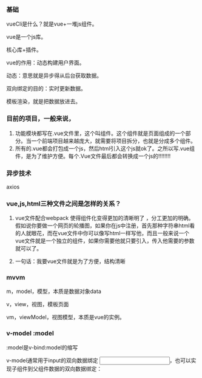 
### 基础

vueCli是什么？就是vue+一堆js组件。

vue是一个js库。

核心库+插件。

vue的作用：动态构建用户界面。

动态：意思就是异步得从后台获取数据。

双向绑定的目的：实时更新数据。

模板渲染，就是把数据放进去。

### 目前的项目，一般来说，
1. 功能模块都写在.vue文件里，这个叫组件。这个组件就是页面组成的一个部分。当一个前端项目越来越庞大，就需要将项目拆分，也就是分成多个组件。
2. 所有的.vue都会打包成一个js，然后html引入这个js就ok了。之所以写.vue组件，是为了维护方便。每个.Vue文件最后都会转换成一个js的!!!!!!!!

### 异步技术

axios

### vue,js,html三种文件之间是怎样的关系？

1. vue文件配合webpack  使得组件化变得更加的清晰明了 ，分工更加的明确。假如说你要做一个网页的轮播图，如果你在js中注册，首先那种字符串html看的人就眼花，而在vue文件中你可以像写html一样写他，而且一般来说一个vue文件就是一个独立的组件，如果你需要他就只要引入，传入他需要的参数就可以了。
   
2. 一句话：我要vue文件就是为了方便，结构清晰
   
### mvvm

m，model，模型，本质是数据对象data
 
v，view，视图，模板页面

vm，viewModel，视图模型，本质是vue的实例。

### v-model :model

:model是v-bind:model的缩写

v-model通常用于input的双向数据绑定 <input v-model="parentMsg">，也可以实现子组件到父组件数据的双向数据绑定：


